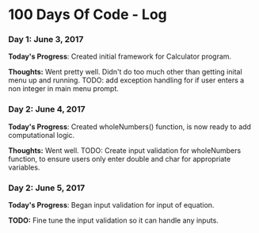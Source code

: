 # 100 Days Of Code - Log

### Day 1: June 3, 2017

**Today's Progress**: Created initial framework for Calculator program.

**Thoughts:** Went pretty well. Didn't do too much other than getting inital menu up and running. TODO: add exception handling for if user enters a non integer in main menu prompt.


### Day 2: June 4, 2017

**Today's Progress**: Created wholeNumbers() function, is now ready to add computational logic.

**Thoughts:** Went well. TODO: Create input validation for wholeNumbers function, to ensure users only enter double and char for appropriate variables.

### Day 2: June 5, 2017
**Today's Progress**: Began input validation for input of equation. 

**TODO:** Fine tune the input validation so it can handle any inputs.

